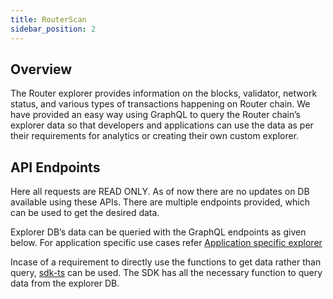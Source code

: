 ```yaml
---
title: RouterScan
sidebar_position: 2
---
```


## Overview

The Router explorer provides information on the blocks, validator, network status, and various types of transactions happening on Router chain. We have provided an easy way using GraphQL to query the Router chain’s explorer data so that developers and applications can use the data as per their requirements for analytics or creating their own custom explorer.

## API Endpoints

Here all requests are READ ONLY. As of now there are no updates on DB available using these APIs. There are multiple endpoints provided, which can be used to get the desired data.

Explorer DB’s data can be queried with the GraphQL endpoints as given below. For application specific use cases refer [Application specific explorer](./application-specific-explorer.md) 

Incase of a requirement to directly use the functions to get data rather than query, [sdk-ts](https://www.notion.so/sdk-ts-5b50c9f129f74a9da6747722c9e4585e) can be used. The SDK has all the necessary function to query data from the explorer DB.




